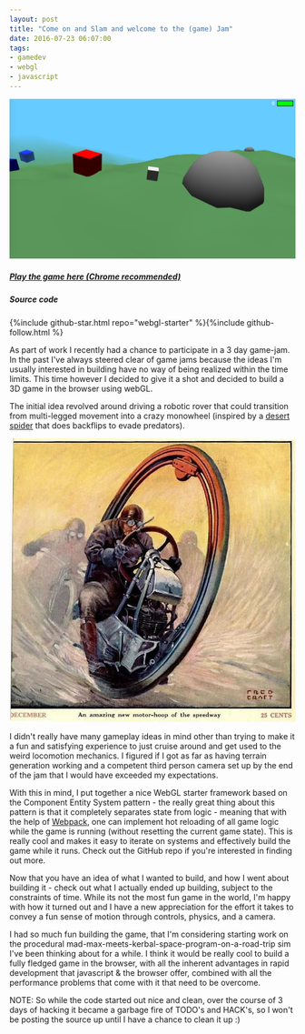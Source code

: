 ```yaml
---
layout: post
title: "Come on and Slam and welcome to the (game) Jam"
date: 2016-07-23 06:07:00
tags:
- gamedev
- webgl
- javascript
---
```


![Project image](/assets/images/projects/block-explorer/hero.jpg)

##### [Play the game here (Chrome recommended)](/projects/block-explorer/)

##### Source code
{%include github-star.html repo="webgl-starter" %}{%include github-follow.html %}

As part of work I recently had a chance to participate in a 3 day game-jam. In the past I've always steered clear of game jams because the ideas I'm usually interested in building have no way of being realized within the time limits. This time however I decided to give it a shot and decided to build a 3D game in the browser using webGL.

The initial idea revolved around driving a robotic rover that could transition from multi-legged movement into a crazy monowheel (inspired by a [desert spider](https://www.youtube.com/watch?v=brh8Fv7Lw9M) that does backflips to evade predators).

![Mono-wheel](/assets/images/projects/block-explorer/mono-wheel.jpg)

I didn't really have many gameplay ideas in mind other than trying to make it a fun and satisfying experience to just cruise around and get used to the weird locomotion mechanics. I figured if I got as far as having terrain generation working and a competent third person camera set up by the end of the jam that I would have exceeded my expectations.

With this in mind, I put together a nice WebGL starter framework based on the Component Entity System pattern - the really great thing about this pattern is that it completely separates state from logic - meaning that with the help of [Webpack](https://webpack.github.io/), one can implement hot reloading of all game logic while the game is running (without resetting the current game state). This is really cool and makes it easy to iterate on systems and effectively build the game while it runs. Check out the GitHub repo if you're interested in finding out more.

Now that you have an idea of what I wanted to build, and how I went about building it - check out what I actually ended up building, subject to the constraints of time. While its not the most fun game in the world, I'm happy with how it turned out and I have a new appreciation for the effort it takes to convey a fun sense of motion through controls, physics, and a camera.

I had so much fun building the game, that I'm considering starting work on the procedural mad-max-meets-kerbal-space-program-on-a-road-trip sim I've been thinking about for a while. I think it would be really cool to build a fully fledged game in the browser, with all the inherent advantages in rapid development that javascript & the browser offer, combined with all the performance problems that come with it that need to be overcome.

NOTE: So while the code started out nice and clean, over the course of 3 days of hacking it became a garbage fire of TODO's and HACK's, so I won't be posting the source up until I have a chance to clean it up :)





